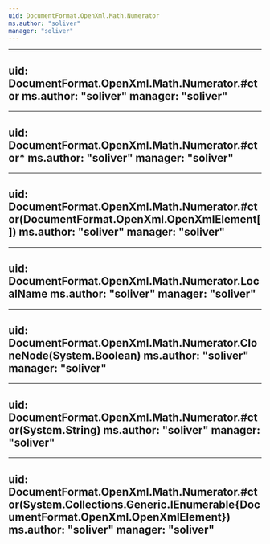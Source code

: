 ```yaml
---
uid: DocumentFormat.OpenXml.Math.Numerator
ms.author: "soliver"
manager: "soliver"
---
```


---
uid: DocumentFormat.OpenXml.Math.Numerator.#ctor
ms.author: "soliver"
manager: "soliver"
---

---
uid: DocumentFormat.OpenXml.Math.Numerator.#ctor*
ms.author: "soliver"
manager: "soliver"
---

---
uid: DocumentFormat.OpenXml.Math.Numerator.#ctor(DocumentFormat.OpenXml.OpenXmlElement[])
ms.author: "soliver"
manager: "soliver"
---

---
uid: DocumentFormat.OpenXml.Math.Numerator.LocalName
ms.author: "soliver"
manager: "soliver"
---

---
uid: DocumentFormat.OpenXml.Math.Numerator.CloneNode(System.Boolean)
ms.author: "soliver"
manager: "soliver"
---

---
uid: DocumentFormat.OpenXml.Math.Numerator.#ctor(System.String)
ms.author: "soliver"
manager: "soliver"
---

---
uid: DocumentFormat.OpenXml.Math.Numerator.#ctor(System.Collections.Generic.IEnumerable{DocumentFormat.OpenXml.OpenXmlElement})
ms.author: "soliver"
manager: "soliver"
---
